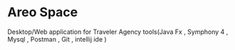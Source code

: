 # Areo Space
Desktop/Web application for Traveler Agency 
tools(Java Fx , Symphony 4 , Mysql , Postman , Git , intellij ide )
